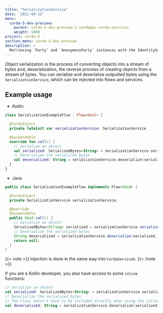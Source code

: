 ```yaml
---
title: "SerializationService"
date: '2021-09-13'
menu:
  corda-5-dev-preview:
    parent: corda-5-dev-preview-1-cordapps-corda-services
    weight: 5000
project: corda-5
section_menu: corda-5-dev-preview
description: >
  Retrieving `Party` and `AnonymousParty` instances with the IdentityService
---
```

Object serialization is the process of converting objects into a stream of bytes and, deserialization, the reverse process of creating objects from a stream of bytes. You can serialize and deserialize outputted bytes using the `SerializationService`, which can be injected into flows and services.

## Example usage

- Kotlin

```kotlin
class SerializationExampleFlow : Flow<Unit> {

  @CordaInject
  private lateinit var serializationService: SerializationService

  @Suspendable
  override fun call() {
    // Serialize an object
    val serialized: SerializedBytes<String> = serializationService.serialize("string to serialize")
    // Deserialize the serialized bytes
    val deserialized: String = serializationService.deserialize(serialized, String::class.java)
  }
}
```

- Java

```java
public class SerializationExampleFlow implements Flow<Void> {

  @CordaInject
  private SerializationService serializationService;

  @Override
  @Suspendable
  public Void call() {
    // Serialize an object
    SerializedBytes<String> serialized = serializationService.serialize("string to serialize");
    // Deserialize the serialized bytes
    String deserialized = serializationService.deserialize(serialized, String.class);
    return null;
  }
}
```

{{< note >}}
Injection is done in the same way into `CordaService`s.
{{< /note >}}

If you are a Kotlin developer, you also have access to some `inline` functions:

```kotlin
// Serialize an object
val serialized: SerializedBytes<String> = serializationService.serialize("string to serialize")
// Deserialize the serialized bytes
// The class doesn't have to be included directly when using the inline version
val deserialized: String = serializationService.deserialize(serialized)
```
